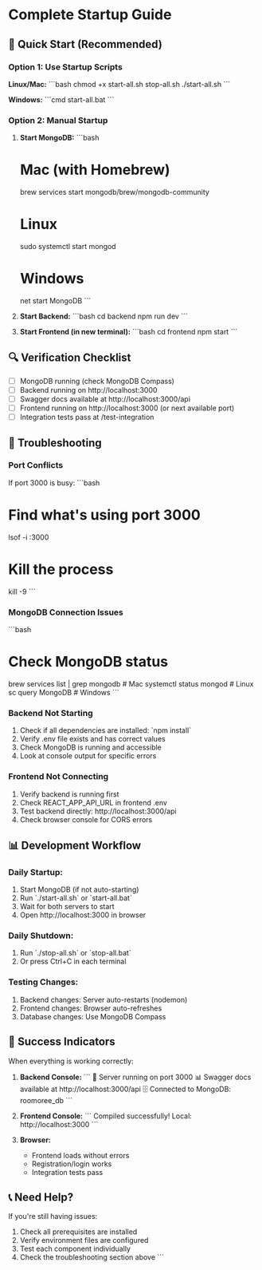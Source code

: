 # Complete Startup Guide

## 🚀 Quick Start (Recommended)

### **Option 1: Use Startup Scripts**

**Linux/Mac:**
\`\`\`bash
chmod +x start-all.sh stop-all.sh
./start-all.sh
\`\`\`

**Windows:**
\`\`\`cmd
start-all.bat
\`\`\`

### **Option 2: Manual Startup**

1. **Start MongoDB:**
   \`\`\`bash
   # Mac (with Homebrew)
   brew services start mongodb/brew/mongodb-community
   
   # Linux
   sudo systemctl start mongod
   
   # Windows
   net start MongoDB
   \`\`\`

2. **Start Backend:**
   \`\`\`bash
   cd backend
   npm run dev
   \`\`\`

3. **Start Frontend (in new terminal):**
   \`\`\`bash
   cd frontend
   npm start
   \`\`\`

## 🔍 Verification Checklist

- [ ] MongoDB running (check MongoDB Compass)
- [ ] Backend running on http://localhost:3000
- [ ] Swagger docs available at http://localhost:3000/api
- [ ] Frontend running on http://localhost:3000 (or next available port)
- [ ] Integration tests pass at /test-integration

## 🚨 Troubleshooting

### **Port Conflicts**
If port 3000 is busy:
\`\`\`bash
# Find what's using port 3000
lsof -i :3000

# Kill the process
kill -9 <PID>
\`\`\`

### **MongoDB Connection Issues**
\`\`\`bash
# Check MongoDB status
brew services list | grep mongodb  # Mac
systemctl status mongod            # Linux
sc query MongoDB                   # Windows
\`\`\`

### **Backend Not Starting**
1. Check if all dependencies are installed: \`npm install\`
2. Verify .env file exists and has correct values
3. Check MongoDB is running and accessible
4. Look at console output for specific errors

### **Frontend Not Connecting**
1. Verify backend is running first
2. Check REACT_APP_API_URL in frontend .env
3. Test backend directly: http://localhost:3000/api
4. Check browser console for CORS errors

## 📊 Development Workflow

### **Daily Startup:**
1. Start MongoDB (if not auto-starting)
2. Run \`./start-all.sh\` or \`start-all.bat\`
3. Wait for both servers to start
4. Open http://localhost:3000 in browser

### **Daily Shutdown:**
1. Run \`./stop-all.sh\` or \`stop-all.bat\`
2. Or press Ctrl+C in each terminal

### **Testing Changes:**
1. Backend changes: Server auto-restarts (nodemon)
2. Frontend changes: Browser auto-refreshes
3. Database changes: Use MongoDB Compass

## 🎯 Success Indicators

When everything is working correctly:

1. **Backend Console:**
   \`\`\`
   🚀 Server running on port 3000
   📊 Swagger docs available at http://localhost:3000/api
   🗄️ Connected to MongoDB: roomoree_db
   \`\`\`

2. **Frontend Console:**
   \`\`\`
   Compiled successfully!
   Local: http://localhost:3000
   \`\`\`

3. **Browser:**
   - Frontend loads without errors
   - Registration/login works
   - Integration tests pass

## 📞 Need Help?

If you're still having issues:
1. Check all prerequisites are installed
2. Verify environment files are configured
3. Test each component individually
4. Check the troubleshooting section above
\`\`\`
